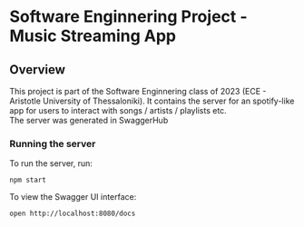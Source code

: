 # Software Enginnering Project - Music Streaming App

## Overview
This project is part of the Software Enginnering class of 2023 (ECE - Aristotle University of Thessaloniki). It contains the server for an spotify-like app for users to interact with songs / artists / playlists etc.   
The server was generated in SwaggerHub

### Running the server
To run the server, run:

```
npm start
```

To view the Swagger UI interface:

```
open http://localhost:8080/docs
```
